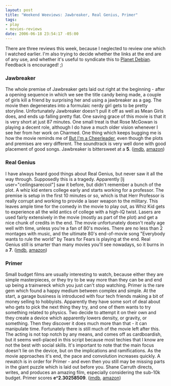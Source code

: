 ```yaml
--- 
layout: post
title: "Weekend Weeviews: Jawbreaker, Real Genius, Primer"
tags: 
- play
- movies-reviews
date: 2006-06-18 23:54:17 -05:00
---
```

There are three reviews this week, because I neglected to review one which I watched earlier.   I'm also trying to decide whether the links at the end are of any use, and whether it's useful to syndicate this to <a href="http://planet.debian.org">Planet Debian</a>.  Feedback is encouraged! ;)
<h3>Jawbreaker</h3>
The whole premise of Jawbreaker gets laid out right at the beginning - after a opening sequence in which we see the title candy being made, a couple of girls kill a friend by surprising her and using a jawbreaker as a gag.  The movie then degenerates into a formulaic nerdy girl gets to be pretty storyline.  Unfortunately Jawbreaker doesn't pull it off as well as Mean Girls does, and ends up falling pretty flat.  One saving grace of this movie is that it is very short at just 87 minutes.  One small treat is that Rose McGowan is playing a decent role, although I do have a much older vision whenever I see her from her work on Charmed.  One thing which keeps bugging me is how the movie reminds me of <a href="http://imdb.com/title/tt0179116/">But I'm a Cheerleader</a>, even though the plots and premises are very different.  The soundtrack is very well done with good placement of good songs.  Jawbreaker is bittersweet at a <strong>5</strong>. (<a href="http://imdb.com/title/tt0155776/">imdb</a>, <a href="http://www.amazon.com/exec/obidos/ASIN/0767832302/basezero-20?dev-t=0DKT9N7FZR2FT96TZEG2%26camp=2025%26link_code=sp1">amazon</a>)
<h3>Real Genius</h3>
I have always heard good things about Real Genius, but never saw it all the way through.  Supposedly this is a tragedy.  Apparently [lj user="ceilingsarecool"] saw it before, but didn't remember a bunch of the plot.  A whiz kid enters college early and starts working for a professor.  The premise is setup in the first 10 minutes or so, which is that Herr Professor is really corrupt and working to provide a laser weapon to the military.  This leaves ample time for the comedy in the movie to play out, as Whiz Kid gets to experience all the wild antics of college with a high-IQ twist.  Lasers are used fairly extensively in the movie (mostly as part of the plot) and get a nice chunk of credits in the end.  The movie unfortunately doesn't really age well with time, unless you're a fan of 80's movies.  There are no less than 2 montages with music, and the ultimate 80's end-of-movie song "Everybody wants to rule the world" by Tears for Fears is playing at the end.  Real Genius still is smarter than many movies you'll see nowadays, so it burns in a <strong>7</strong>. (<a href="http://imdb.com/title/tt0089886/">imdb</a>, <a href="http://www.amazon.com/exec/obidos/ASIN/B000065U1Q/basezero-20?dev-t=0DKT9N7FZR2FT96TZEG2%26camp=2025%26link_code=sp1">amazon</a>)
<h3>Primer</h3>
Small budget films are usually interesting to watch, because either they are simple masterpieces, or they try to be way more than they can be and end up being a trainwreck which you just can't stop watching.  Primer is the rare gem which found a happy medium between complex and simple.  At the start, a garage business is introduced with four tech friends making a bit of money selling to hobbyists.  Apparently they have some sort of deal about who gets to pick the next thing they try, and one of them wants to try something related to physics.  Two decide to attempt it on their own and they create a device which apparently lowers density, or gravity, or something.  Then they discover it does much more than that - it can manipulate time.   Fortunately there is still much of the movie left after this.  The acting is not top notch by any means, and comes off as cardboardish, but it seems well-placed in this script because most techies that I know are not the best with social skills.  It's important to note that the main focus doesn't lie on the device, but on the implications and ramifications.  As the movie approaches it's end, the pace and convolution increases quickly.  A rewatch is in order for Primer - and even then you still may be missing parts in the giant puzzle which is laid out before you.  Shane Carruth directs, writes, and produces an amazing film, especially considering the sub-10k budget.  Primer scores <strong>e^2.30258509</strong>. (<a href="http://imdb.com/title/tt0390384/">imdb</a>, <a href="http://www.amazon.com/exec/obidos/ASIN/B0007N1JC8/basezero-20?dev-t=0DKT9N7FZR2FT96TZEG2%26camp=2025%26link_code=sp1">amazon</a>)
